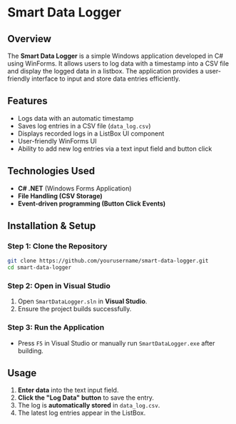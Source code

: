 # Smart Data Logger

## Overview
The **Smart Data Logger** is a simple Windows application developed in C# using WinForms. It allows users to log data with a timestamp into a CSV file and display the logged data in a listbox. The application provides a user-friendly interface to input and store data entries efficiently.

## Features
- Logs data with an automatic timestamp
- Saves log entries in a CSV file (`data_log.csv`)
- Displays recorded logs in a ListBox UI component
- User-friendly WinForms UI
- Ability to add new log entries via a text input field and button click

## Technologies Used
- **C# .NET** (Windows Forms Application)
- **File Handling (CSV Storage)**
- **Event-driven programming (Button Click Events)**

## Installation & Setup
### Step 1: Clone the Repository
```sh
git clone https://github.com/yourusername/smart-data-logger.git
cd smart-data-logger
```

### Step 2: Open in Visual Studio
1. Open `SmartDataLogger.sln` in **Visual Studio**.
2. Ensure the project builds successfully.

### Step 3: Run the Application
- Press `F5` in Visual Studio or manually run `SmartDataLogger.exe` after building.

## Usage
1. **Enter data** into the text input field.
2. **Click the "Log Data" button** to save the entry.
3. The log is **automatically stored** in `data_log.csv`.
4. The latest log entries appear in the ListBox.

